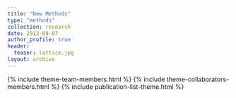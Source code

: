 ```yaml
---
title: "New Methods"
type: "methods"
collection: research
date: 2013-09-07
author_profile: true
header:
  teaser: lattice.jpg
layout: archive
---
```


{% include theme-team-members.html %}
{% include theme-collaborators-members.html %}
{% include publication-list-theme.html %}
